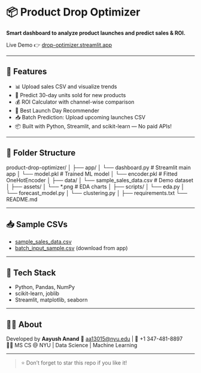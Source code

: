 # 📦 Product Drop Optimizer

**Smart dashboard to analyze product launches and predict sales & ROI.**

Live Demo 👉 [drop-optimizer.streamlit.app](https://drop-optimizer.streamlit.app)

---

## 🚀 Features

- 📊 Upload sales CSV and visualize trends
- 🔮 Predict 30-day units sold for new products
- 💰 ROI Calculator with channel-wise comparison
- 📅 Best Launch Day Recommender
- 📥 Batch Prediction: Upload upcoming launches CSV
- 📦 Built with Python, Streamlit, and scikit-learn — No paid APIs!

---

## 📂 Folder Structure

product-drop-optimizer/
│
├── app/
│ └── dashboard.py # Streamlit main app
│ └── model.pkl # Trained ML model
│ └── encoder.pkl # Fitted OneHotEncoder
│
├── data/
│ └── sample_sales_data.csv # Demo dataset
│
├── assets/
│ └── *.png # EDA charts
│
├── scripts/
│ └── eda.py
│ └── forecast_model.py
│ └── clustering.py
│
├── requirements.txt
└── README.md


---

## 📥 Sample CSVs

- [sample_sales_data.csv](data/sample_sales_data.csv)
- [batch_input_sample.csv](#) (download from app)

---

## 🧠 Tech Stack

- Python, Pandas, NumPy
- scikit-learn, joblib
- Streamlit, matplotlib, seaborn

---

## 🙋‍♂️ About

Developed by **Aayush Anand**
📧 aa13015@nyu.edu | 📱 +1 347-481-8897  
🧑‍💻 MS CS @ NYU | Data Science | Machine Learning

---

> ⭐ Don’t forget to star this repo if you like it!


